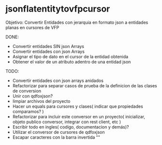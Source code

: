 # jsonflatentitytovfpcursor

Objetivo:
Convertir Entidades con jerarquia en formato json a entidades planas en cursores de VFP

DONE:
* Convertir entidades SIN json Arrays
* Convertir entidades con json Arrays
* Asignar el tipo de dato en el cursor de la entidad obtenida
* Obtener el valor de un atributo adentro de una entidad json

TODO:
* Convertir entidades con json arrays anidados
* Refactorizar para separar casos de prueba de la definicion de las clases de conversion
* Unir con qdfoxjson?
* limpiar archivos del proyecto
* Hacer un equals para cursores y clases( indicar que propiedades comparamos? )
* Refactorizar para incluir este conversor en un proyecto( inicializar, objeto publico conversor, integrar con rest client, etc )
* Escribir todo en ingles( codigo, documentacion y demás)?
* Utilizar el conversor de cursores de qdfoxjson
* Escapar caracteres con la barra invertida "\"



